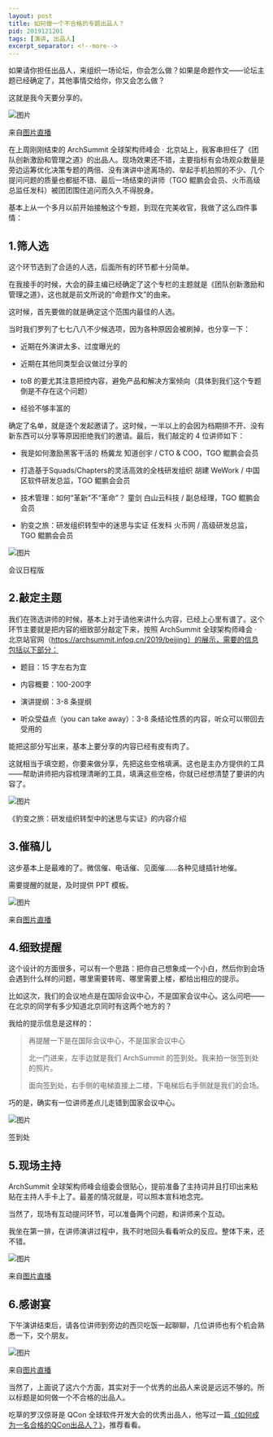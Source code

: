 ```yaml
---
layout: post
title: 如何做一个不合格的专题出品人？
pid: 2019121201
tags: [演讲, 出品人]
excerpt_separator: <!--more-->
---
```




如果请你担任出品人，来组织一场论坛，你会怎么做？如果是命题作文——论坛主题已经确定了，其他事情交给你，你又会怎么做？

这就是我今天要分享的。

![图片](/uploads/2019/12/01-AS.jpeg)

来自[图片直播](https://live.photoplus.cn/activity/live/pc/73131130/#/)

<!--more-->

在上周刚刚结束的 ArchSummit 全球架构师峰会 · 北京站上，我客串担任了《团队创新激励和管理之道》的出品人。现场效果还不错，主要指标有会场观众数量是旁边运筹优化决策专题的两倍、没有演讲中途离场的、举起手机拍照的不少、几个提问问题的质量也都挺不错、最后一场结束的讲师（TGO 鲲鹏会会员、火币高级总监任发科）被团团围住追问而久久不得脱身。

基本上从一个多月以前开始接触这个专题，到现在完美收官，我做了这么四件事情：

## 1.筛人选

这个环节选到了合适的人选，后面所有的环节都十分简单。

在我接手的时候，大会的薛主编已经确定了这个专栏的主题就是《团队创新激励和管理之道》，这也就是前文所说的“命题作文”的由来。

这时候，首先要做的就是确定这个范围内最佳的人选。

当时我们罗列了七七八八不少候选项，因为各种原因会被刷掉，也分享一下：

- 近期在外演讲太多、过度曝光的

- 近期在其他同类型会议做过分享的

- toB 的要尤其注意把控内容，避免产品和解决方案倾向（具体到我们这个专题倒是不存在这个问题）

- 经验不够丰富的

确定了名单，就是逐个发起邀请了。这时候，一半以上的会因为档期排不开、没有新东西可以分享等原因拒绝我们的邀请。最后，我们敲定的 4 位讲师如下：

- 我是如何激励黑客干活的 杨冀龙 知道创宇 / CTO & COO，TGO 鲲鹏会会员

- 打造基于Squads/Chapters的灵活高效的全栈研发组织 胡建 WeWork / 中国区软件研发总监，TGO 鲲鹏会会员

- 技术管理：如何“革新”不“革命”？ 童剑 白山云科技 / 副总经理，TGO 鲲鹏会会员

- 豹变之旅：研发组织转型中的迷思与实证 任发科 火币网 / 高级研发总监，TGO 鲲鹏会会员


![图片](/uploads/2019/12/02-agenda.jpeg)

会议日程版

## 2.敲定主题

我们在筛选讲师的时候，基本上对于请他来讲什么内容，已经上心里有谱了。这个环节主要就是把内容的细致部分敲定下来，按照 ArchSummit 全球架构师峰会 · 北京站官网（https://archsummit.infoq.cn/2019/beijing）的展示，需要的信息包括以下部分：

- 题目：15 字左右为宜

- 内容概要：100-200字

- 演讲提纲：3-8 条提纲

- 听众受益点（you can take away）：3-8 条结论性质的内容，听众可以带回去受用的

能把这部分写出来，基本上要分享的内容已经有皮有肉了。

这就相当于填空题，你要来做分享，先把这些空格填满。这也是主办方提供的工具——帮助讲师把内容梳理清晰的工具，填满这些空格，你就已经想清楚了要讲的内容了。


![图片](/uploads/2019/12/03-intro-of-talk.jpeg)

《豹变之旅：研发组织转型中的迷思与实证》的内容介绍

## 3.催稿儿

这步基本上是最难的了。微信催、电话催、见面催……各种见缝插针地催。

需要提醒的就是，及时提供 PPT 模板。


![图片](/uploads/2019/12/04-attendees.jpeg)

来自[图片直播](https://live.photoplus.cn/activity/live/pc/73131130/#/)

## 4.细致提醒

这个设计的方面很多，可以有一个思路：把你自己想象成一个小白，然后你到会场会遇到什么样的问题，哪里需要转弯、哪里需要上楼，都给出相应的提示。

比如这次，我们的会议地点是在国际会议中心，不是国家会议中心。这么问吧——在北京的同学有多少知道北京同时有这两个地方的？

我给的提示信息是这样的：

> 再提醒一下是在国际会议中心，不是国家会议中心
> 
> 北一门进来，左手边就是我们 ArchSummit 的签到处。我来拍一张签到处的照片。
> 
> 面向签到处，右手侧的电梯直接上二楼，下电梯后右手侧就是我们的会场。

巧的是，确实有一位讲师差点儿走错到国家会议中心。

![图片](/uploads/2019/12/05-qiandao.jpeg)


签到处

## 5.现场主持

ArchSummit 全球架构师峰会组委会很贴心，提前准备了主持词并且打印出来粘贴在主持人手卡上了。最差的情况就是，可以照本宣科地念完。

当然了，现场有互动提问环节，可以准备两个问题，和讲师来个互动。

我坐在第一排，在讲师演讲过程中，我不时地回头看看听众的反应。整体下来，还不错。

![图片](/uploads/2019/12/06-taking-a-photo.jpeg)

来自[图片直播](https://live.photoplus.cn/activity/live/pc/73131130/#/)


## 6.感谢宴

下午演讲结束后，请各位讲师到旁边的西贝吃饭一起聊聊，几位讲师也有个机会熟悉一下，交个朋友。

![图片](/uploads/2019/12/07-the-speaker.jpeg)

来自[图片直播](https://live.photoplus.cn/activity/live/pc/73131130/#/)

当然了，上面说了这六个方面，其实对于一个优秀的出品人来说是远远不够的。所以标题是如何做一个不合格的出品人。

吃草的罗汉倞哥是 QCon 全球软件开发大会的优秀出品人，他写过一篇[《如何成为一名合格的QCon出品人？》](https://mp.weixin.qq.com/s?__biz=MzIzODQ3NDQ4Mw==&mid=2247484375&idx=1&sn=69e5c3258f3630384244d3436bf3ea61&scene=21#wechat_redirect)，推荐看看。







